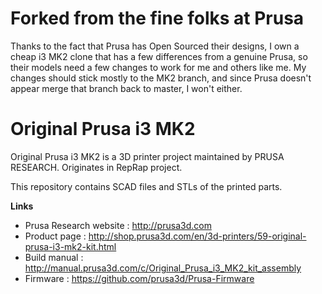 # Forked from the fine folks at Prusa

Thanks to the fact that Prusa has Open Sourced their designs, I own a cheap i3 MK2 clone that has a few differences from a genuine Prusa, so their models need a few changes to work for me and others like me. My changes should stick mostly to the MK2 branch, and since Prusa doesn't appear merge that branch back to master, I won't either.

# Original Prusa i3 MK2


Original Prusa i3 MK2 is a 3D printer project maintained by PRUSA RESEARCH.
Originates in RepRap project.

This repository contains SCAD files and STLs of the printed parts.

**Links**

 * Prusa Research website : http://prusa3d.com
 * Product page : http://shop.prusa3d.com/en/3d-printers/59-original-prusa-i3-mk2-kit.html
 * Build manual : http://manual.prusa3d.com/c/Original_Prusa_i3_MK2_kit_assembly
 * Firmware : https://github.com/prusa3d/Prusa-Firmware
